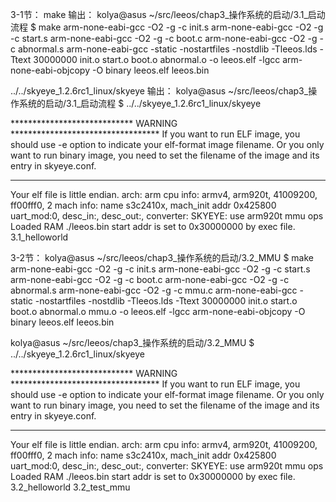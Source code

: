 3-1节：
make
输出：
kolya@asus ~/src/leeos/chap3_操作系统的启动/3.1_启动流程 $ make
arm-none-eabi-gcc -O2 -g -c init.s
arm-none-eabi-gcc -O2 -g -c start.s
arm-none-eabi-gcc -O2 -g -c boot.c
arm-none-eabi-gcc -O2 -g -c abnormal.s
arm-none-eabi-gcc -static -nostartfiles -nostdlib -Tleeos.lds -Ttext 30000000  init.o start.o boot.o abnormal.o -o leeos.elf -lgcc
arm-none-eabi-objcopy -O binary leeos.elf leeos.bin

../../skyeye_1.2.6rc1_linux/skyeye
输出：
kolya@asus ~/src/leeos/chap3_操作系统的启动/3.1_启动流程 $ ../../skyeye_1.2.6rc1_linux/skyeye

**************************** WARNING **********************************
If you want to run ELF image, you should use -e option to indicate
your elf-format image filename. Or you only want to run binary image,
you need to set the filename of the image and its entry in skyeye.conf.
***********************************************************************

Your elf file is little endian.
arch: arm
cpu info: armv4, arm920t, 41009200, ff00fff0, 2 
mach info: name s3c2410x, mach_init addr 0x425800
uart_mod:0, desc_in:, desc_out:, converter:
SKYEYE: use arm920t mmu ops
Loaded RAM   ./leeos.bin
start addr is set to 0x30000000 by exec file.
3.1_helloworld



3-2节：
kolya@asus ~/src/leeos/chap3_操作系统的启动/3.2_MMU $ make
arm-none-eabi-gcc -O2 -g -c init.s
arm-none-eabi-gcc -O2 -g -c start.s
arm-none-eabi-gcc -O2 -g -c boot.c
arm-none-eabi-gcc -O2 -g -c abnormal.s
arm-none-eabi-gcc -O2 -g -c mmu.c
arm-none-eabi-gcc -static -nostartfiles -nostdlib -Tleeos.lds -Ttext 30000000  init.o start.o boot.o abnormal.o mmu.o -o leeos.elf -lgcc
arm-none-eabi-objcopy -O binary leeos.elf leeos.bin

kolya@asus ~/src/leeos/chap3_操作系统的启动/3.2_MMU $ ../../skyeye_1.2.6rc1_linux/skyeye

**************************** WARNING **********************************
If you want to run ELF image, you should use -e option to indicate
your elf-format image filename. Or you only want to run binary image,
you need to set the filename of the image and its entry in skyeye.conf.
***********************************************************************

Your elf file is little endian.
arch: arm
cpu info: armv4, arm920t, 41009200, ff00fff0, 2 
mach info: name s3c2410x, mach_init addr 0x425800
uart_mod:0, desc_in:, desc_out:, converter:
SKYEYE: use arm920t mmu ops
Loaded RAM   ./leeos.bin
start addr is set to 0x30000000 by exec file.
3.2_helloworld
3.2_test_mmu